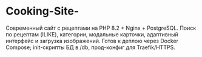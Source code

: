 # Cooking-Site-
Современный сайт с рецептами на PHP 8.2 + Nginx + PostgreSQL. Поиск по рецептам (ILIKE), категории, модальные карточки, адаптивный интерфейс и загрузка изображений. Готов к деплою через Docker Compose; init-скрипты БД в /db, прод-конфиг для Traefik/HTTPS.
